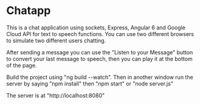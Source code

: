 # Chatapp

This is a chat application using sockets, Express, Angular 6 and Google Cloud API for text to speech functions.
You can use two different browsers to simulate two different users chatting.

After sending a message you can use the "Listen to your Message" button to convert your last message to
speech, then you can play it at the bottom of the page.

Build the project using "ng build --watch". Then in another window run the server by saying "npm install" then "npm start" or "node server.js"

The server is at "http://localhost:8080"
